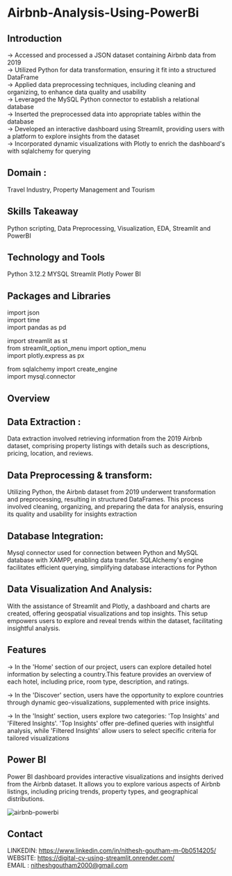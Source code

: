 # Airbnb-Analysis-Using-PowerBi

## Introduction

-> Accessed and processed a JSON dataset containing Airbnb data from 2019    
-> Utilized Python for data transformation, ensuring it fit into a structured DataFrame   
-> Applied data preprocessing techniques, including cleaning and organizing, to enhance data quality and usability   
-> Leveraged the MySQL Python connector to establish a relational database   
-> Inserted the preprocessed data into appropriate tables within the database   
-> Developed an interactive dashboard using Streamlit, providing users with a platform to explore insights from the dataset   
-> Incorporated dynamic visualizations with Plotly to enrich the dashboard's with sqlalchemy for querying  

## Domain : 

Travel Industry, Property Management and Tourism

## Skills Takeaway

Python scripting, Data Preprocessing, Visualization, EDA, Streamlit and PowerBI

## Technology and Tools

Python 3.12.2
MYSQL
Streamlit
Plotly
Power BI

## Packages and Libraries

import json   
import time   
import pandas as pd   

import streamlit as st   
from streamlit_option_menu import option_menu   
import plotly.express as px   

from sqlalchemy import create_engine   
import mysql.connector

## Overview

## Data Extraction :

Data extraction involved retrieving information from the 2019 Airbnb dataset, comprising property listings with details such as descriptions, pricing, location, and reviews.

## Data Preprocessing & transform:

Utilizing Python, the Airbnb dataset from 2019 underwent transformation and preprocessing, resulting in structured DataFrames. This process involved cleaning, organizing, and preparing the data for analysis, ensuring its quality and usability for insights extraction

## Database Integration:

Mysql connector used for connection between Python and MySQL database with XAMPP, enabling data transfer. SQLAlchemy's engine facilitates efficient querying, simplifying database interactions for Python

## Data Visualization And Analysis:

With the assistance of Streamlit and Plotly, a dashboard and charts are created, offering geospatial visualizations and top insights. This setup empowers users to explore and reveal trends within the dataset, facilitating insightful analysis.

## Features

-> In the 'Home' section of our project, users can explore detailed hotel information by selecting a country.This feature provides an overview of each hotel, including price, room type, description, and ratings.

-> In the 'Discover' section, users have the opportunity to explore countries through dynamic geo-visualizations, supplemented with price insights. 

-> In the 'Insight' section, users explore two categories: 'Top Insights' and 'Filtered Insights'. 'Top Insights' offer pre-defined queries with insightful analysis, while 'Filtered Insights' allow users to select specific criteria for tailored visualizations

## Power BI

Power BI dashboard provides interactive visualizations and insights derived from the Airbnb dataset. It allows you to explore various aspects of Airbnb listings, including pricing trends, property types, and geographical distributions.  


![airbnb-powerbi](https://github.com/user-attachments/assets/297feb38-05cd-4edc-8a4d-6072c703f4e2)


## Contact

LINKEDIN: https://www.linkedin.com/in/nithesh-goutham-m-0b0514205/   
WEBSITE: https://digital-cv-using-streamlit.onrender.com/   
EMAIL : nitheshgoutham2000@gmail.com

